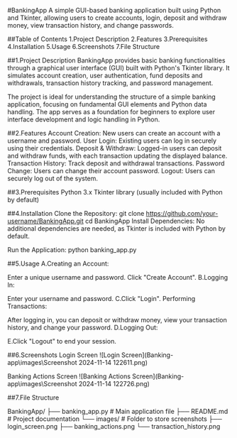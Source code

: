 #BankingApp
A simple GUI-based banking application built using Python and Tkinter, allowing users to create accounts, login, deposit and withdraw money, view transaction history, and change passwords.

##Table of Contents
1.Project Description
2.Features
3.Prerequisites
4.Installation
5.Usage
6.Screenshots
7.File Structure

##1.Project Description
BankingApp provides basic banking functionalities through a graphical user interface (GUI) built with Python's Tkinter library. It simulates account creation, user authentication, fund deposits and withdrawals, transaction history tracking, and password management.

The project is ideal for understanding the structure of a simple banking application, focusing on fundamental GUI elements and Python data handling. The app serves as a foundation for beginners to explore user interface development and logic handling in Python.

##2.Features
Account Creation: New users can create an account with a username and password.
User Login: Existing users can log in securely using their credentials.
Deposit & Withdraw: Logged-in users can deposit and withdraw funds, with each transaction updating the displayed balance.
Transaction History: Track deposit and withdrawal transactions.
Password Change: Users can change their account password.
Logout: Users can securely log out of the system.

##3.Prerequisites
Python 3.x
Tkinter library (usually included with Python by default)

##4.Installation
Clone the Repository:
git clone https://github.com/your-username/BankingApp.git
cd BankingApp
Install Dependencies: No additional dependencies are needed, as Tkinter is included with Python by default.

Run the Application:
python banking_app.py

##5.Usage
A.Creating an Account:

Enter a unique username and password.
Click "Create Account".
B.Logging In:

Enter your username and password.
C.Click "Login".
Performing Transactions:

After logging in, you can deposit or withdraw money, view your transaction history, and change your password.
D.Logging Out:

E.Click "Logout" to end your session.

##6.Screenshots
Login Screen
![Login Screen](Banking-app\images\Screenshot 2024-11-14 122611.png)


Banking Actions Screen
![Banking Actions Screen](Banking-app\images\Screenshot 2024-11-14 122726.png)



##7.File Structure

BankingApp/
├── banking_app.py     # Main application file
├── README.md          # Project documentation
└── images/            # Folder to store screenshots
    ├── login_screen.png
    ├── banking_actions.png
    └── transaction_history.png
